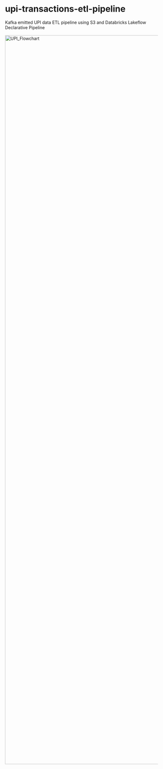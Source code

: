 # upi-transactions-etl-pipeline
Kafka emitted UPI data ETL pipeline using S3 and Databricks Lakeflow Declarative Pipeline
<br>
<br>
<img width="3240" height="2404" alt="UPI_Flowchart" src="https://github.com/user-attachments/assets/86291e4c-bc85-41c3-abce-a0931dd981b3" />
